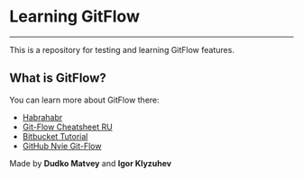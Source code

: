 # Learning GitFlow
------------------

This is a repository for testing and learning GitFlow features.


## What is GitFlow?

You can learn more about GitFlow there:

- [Habrahabr](https://habr.com/ru/post/346066/)
- [Git-Flow Cheatsheet RU](https://danielkummer.github.io/git-flow-cheatsheet/index.ru_RU.html)
- [Bitbucket Tutorial](https://www.atlassian.com/ru/git/tutorials/comparing-workflows/gitflow-workflow)
- [GitHub Nvie Git-Flow](https://github.com/nvie/gitflow/wiki)

Made by **Dudko Matvey** and **Igor Klyzuhev**
